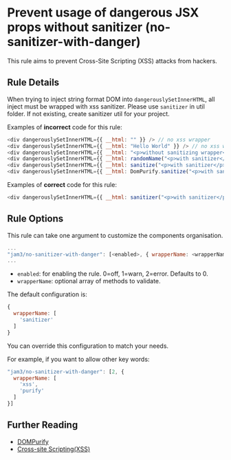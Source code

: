 # Prevent usage of dangerous JSX props without sanitizer (no-sanitizer-with-danger)

This rule aims to prevent Cross-Site Scripting (XSS) attacks from hackers.


## Rule Details

When trying to inject string format DOM into `dangerouslySetInnerHTML`, all inject must be wrapped with xss sanitizer. Please use `sanitizer` in util folder. If not existing, create sanitizer util for your project.

Examples of **incorrect** code for this rule:

```js
<div dangerouslySetInnerHTML={{ __html: "" }} /> // no xss wrapper
<div dangerouslySetInnerHTML={{ __html: "Hello World" }} /> // no xss wrapper
<div dangerouslySetInnerHTML={{ __html: "<p>without sanitizing wrapper</p>" }} /> // no xss wrapper
<div dangerouslySetInnerHTML={{ __html: randomName("<p>with sanitizer</p>") }} /> // any random function call is prohibited.
<div dangerouslySetInnerHTML={{ __html: sanitize("<p>with sanitizer</p>") }} /> // ^
<div dangerouslySetInnerHTML={{ __html: DomPurify.sanitize("<p>with sanitizer</p>") }} /> // Direct use of library is prohibited.
```

Examples of **correct** code for this rule:

```js
<div dangerouslySetInnerHTML={{ __html: sanitizer("<p>with sanitizer</p>") }} />
```

## Rule Options

This rule can take one argument to customize the components organisation.

```js
...
"jam3/no-sanitizer-with-danger": [<enabled>, { wrapperName: <wrapperName>}]
...
```

* `enabled`: for enabling the rule. 0=off, 1=warn, 2=error. Defaults to 0.
* `wrapperName`: optional array of methods to validate.

The default configuration is:

```js
{
  wrapperName: [
    'sanitizer'
  ]
}
```

You can override this configuration to match your needs.

For example, if you want to allow other key words:

```js
"jam3/no-sanitizer-with-danger": [2, {
  wrapperName: [
    'xss',
    'purify'
  ]
}]
```

## Further Reading

- [DOMPurify](https://github.com/cure53/DOMPurify)
- [Cross-site Scripting(XSS)](https://www.owasp.org/index.php/Cross-site_Scripting_(XSS))
